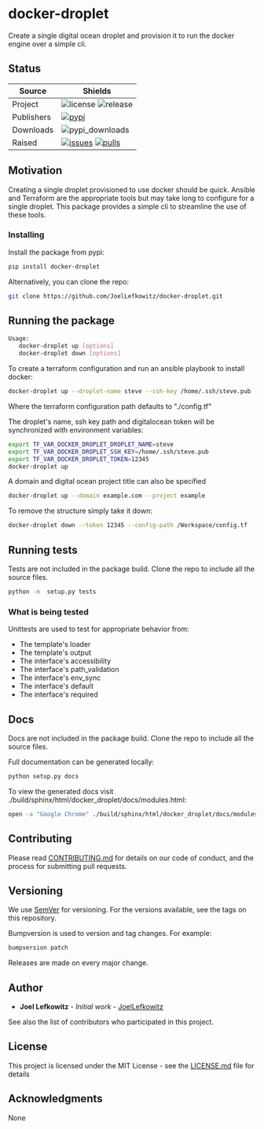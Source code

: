 # docker-droplet
Create a single digital ocean droplet and provision it to run the docker engine over a simple cli.

## Status

| Source  | Shields  |
|-----|--------------|
| Project  | ![license][license] ![release][release]  |
| Publishers  | [![pypi][pypi]][pypi_link]    |
| Downloads  | ![pypi_downloads][pypi_downloads] |
| Raised  | [![issues][issues]][issues_link] [![pulls][pulls]][pulls_link]  |

[license]: https://img.shields.io/github/license/joellefkowitz/docker-droplet

[release]: https://img.shields.io/github/v/release/joellefkowitz/docker-droplet

[pypi]: https://img.shields.io/pypi/v/docker-droplet (PyPi)
[pypi_link]: https://pypi.org/project/docker-droplet

[python_version]: https://img.shields.io/pypi/pyversions/docker-droplet

[pypi_downloads]: https://img.shields.io/pypi/dw/docker-droplet

[issues]: https://img.shields.io/github/issues/joellefkowitz/docker-droplet (Issues)
[issues_link]: https://github.com/JoelLefkowitz/docker-droplet/issues

[pulls]: https://img.shields.io/github/issues-pr/joellefkowitz/docker-droplet (Pull requests)
[pulls_link]: https://github.com/JoelLefkowitz/docker-droplet/pulls  

## Motivation

Creating a single droplet provisioned to use docker should be quick. Ansible and Terraform are the appropriate tools but may take long to configure for a single droplet. This package provides a simple cli to streamline the use of these tools.

### Installing

Install the package from pypi:

```bash
pip install docker-droplet
```

Alternatively, you can clone the repo:

```bash
git clone https://github.com/JoelLefkowitz/docker-droplet.git
```

## Running the package

```bash
Usage:
   docker-droplet up [options]
   docker-droplet down [options]
```

To create a terraform configuration and run an ansible playbook to install docker:
```bash
docker-droplet up --droplet-name steve --ssh-key /home/.ssh/steve.pub --token 12345 --config-path /Workspace/config.tf
```
Where the terraform configuration path defaults to "./config.tf"

The droplet's name, ssh key path and digitalocean token will be synchronized with environment variables:
```bash
export TF_VAR_DOCKER_DROPLET_DROPLET_NAME=steve
export TF_VAR_DOCKER_DROPLET_SSH_KEY=/home/.ssh/steve.pub
export TF_VAR_DOCKER_DROPLET_TOKEN=12345
docker-droplet up
```

A domain and digital ocean project title can also be specified
```bash
docker-droplet up --domain example.com --project example
```

To remove the structure simply take it down:
```bash
docker-droplet down --token 12345 --config-path /Workspace/config.tf
```

## Running tests

Tests are not included in the package build. Clone the repo to include all the source files.

```bash
python -m  setup.py tests
```

### What is being tested

Unittests are used to test for appropriate behavior from:

* The template's loader
* The template's output
* The interface's accessibility
* The interface's path_validation
* The interface's env_sync
* The interface's default
* The interface's required

## Docs

Docs are not included in the package build. Clone the repo to include all the source files.

Full documentation can be generated locally:

```bash
python setup.py docs
```

To view the generated docs visit ./build/sphinx/html/docker_droplet/docs/modules.html:

```bash
open -a "Google Chrome" ./build/sphinx/html/docker_droplet/docs/modules.html
```

## Contributing

Please read [CONTRIBUTING.md](CONTRIBUTING.md) for details on our code of conduct, and the process for submitting pull requests.

## Versioning

We use [SemVer](http://semver.org/) for versioning. For the versions available, see the tags on this repository. 

Bumpversion is used to version and tag changes.
For example:

```bash
bumpversion patch
```

Releases are made on every major change.

## Author

* **Joel Lefkowitz** - *Initial work* - [JoelLefkowitz](https://github.com/JoelLefkowitz)

See also the list of contributors who participated in this project.

## License

This project is licensed under the MIT License - see the [LICENSE.md](LICENSE.md) file for details

## Acknowledgments

None
